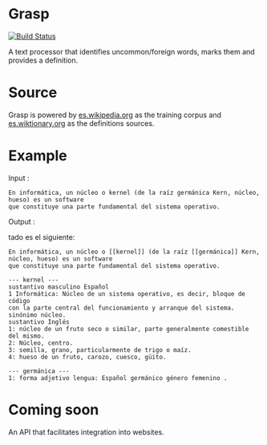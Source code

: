 # Grasp
[![Build Status](https://travis-ci.org/evalvarez12/grasp.svg?branch=master)](https://travis-ci.org/evalvarez12/grasp)


A text processor that identifies uncommon/foreign words, marks them and provides a definition.

Source
==========
Grasp is powered by [es.wikipedia.org](https://es.wikipedia.org/wiki/Wikipedia:Portada) as the training corpus and [es.wiktionary.org](https://es.wiktionary.org/wiki/Wikcionario:Portada) as the definitions sources.

Example
===========
 
Input :
 
 
	En informática, un núcleo o kernel (de la raíz germánica Kern, núcleo, hueso) es un software
	que constituye una parte fundamental del sistema operativo.
	
Output :

tado es el siguiente:

	En informática, un núcleo o [[kernel]] (de la raíz [[germánica]] Kern, núcleo, hueso) es un software
	que constituye una parte fundamental del sistema operativo.

	--- kernel ---
	sustantivo masculino Español
	1 Informática: Núcleo de un sistema operativo, es decir, bloque de código 
	con la parte central del funcionamiento y arranque del sistema.
	sinónimo núcleo.
	sustantivo Inglés
	1: núcleo de un fruto seco o similar, parte generalmente comestible del mismo.
	2: Núcleo, centro.
	3: semilla, grano, particularmente de trigo o maíz.
	4: hueso de un fruto, carozo, cuesco, güito.

	--- germánica ---
	1: forma adjetivo lengua: Español germánico género femenino .
	
Coming soon 
============
An API that facilitates integration into websites.



